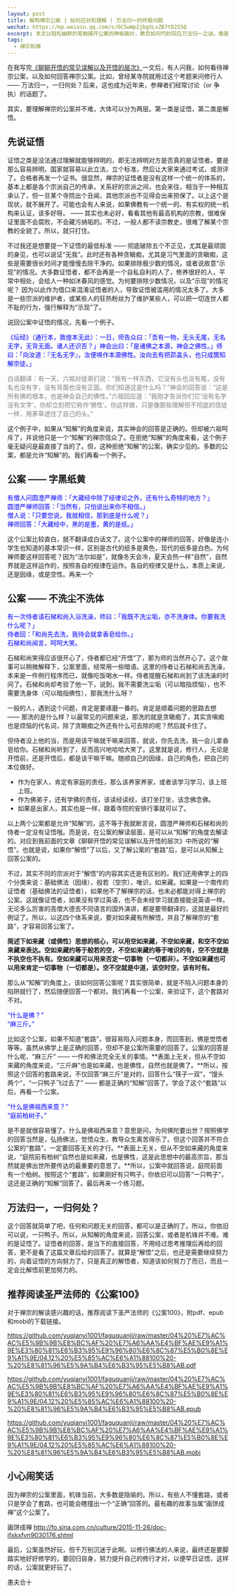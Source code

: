 ```yaml
---
layout: post
title: 解构禅宗公案 | 如何应对和理解 | 万法归一的终极问题
wechat: https://mp.weixin.qq.com/s/OCSwWp2jbgXLxZB7tD2S5Q
excerpt: 本文以轻松幽默的笔触揭开公案的神秘面纱，教您如何巧妙回应万法归一之谜。像是在禅宗世界中漫步，您将发现，即使是最深奥的问题，答案也可能就藏在一只飞过的鸭子里！
tags:
  - 禅宗和禅
---
```


在我写完[《聊聊开悟的常见误解以及开悟的层次》](https://mp.weixin.qq.com/s/k5sIbi25UhmkpccDAv127g)一文后，有人问我，如何看待禅宗公案，以及如何回答禅宗公案。比如，曾经某寺院就用过这个考题来问修行人 —— 万法归一，一归何处？后来，这也成为近年来，参禅者们经常讨论（or 争执）的话题了。

其实，要理解禅宗的公案并不难，大体可以分为两层。第一类是证悟，第二类是解悟。

## 先说证悟

证悟之类是没法通过理解就能够辨明的，即无法辨明对方是否真的是证悟者。要是那么容易辨明，国家就容易以此立法，立个标准，然后让大家来通过考试，或测评了。合格者再发一个证书。很显然，禅宗的证悟者是没有这样一个统一的体系的，基本上都是各个宗派自己的传承，关系好的宗派之间，也会来往，相当于一种相互承认了，但一旦某个寺院出个丑闻，其他宗派也不见得会出来担保了。以上这个是现状，就不展开了。可能也会有人来说，如果佛教有一个统一的、有实权的统一机构来认证，该多好呀。 —— 其实也未必好，看看其他有最高机构的宗教，很难保证里面不会腐败，不会藏污纳垢的。不过，一般人都不读宗教史，很难了解某个宗教的全貌了。所以，就只打住。

不过我还是想要提一下证悟的最低标准 —— 彻底破除五个不正见，尤其是最顽固的身见，也可以说证“无我”。此时还有各种贪瞋痴，尤其是习气里面的贪瞋痴，这些是需要很长时间才能慢慢去除干净的。如果排除极少数的情况，或者说故意“示现”的情况。大多数证悟者，都不会再是一个自私自利的人了，修养很好的人，平常中相处，会给人一种如沐春风的感觉。为何要排除少数情况，以及“示现”的情况呢？ 因为以此作为借口来混淆证悟者的人，导致证悟被滥用的情况太多了。大多是一些宗派的维护者，或某些人的狂热粉丝为了维护某些人，可以把一切连世人都不耻的行为，强行解释为“示现”了。

说回公案中证悟的情况，先看一个例子。

<span style="color:blue">《坛经》（通行本，敦煌本无此）：一日，师告众曰：「吾有一物，无头无尾，无名无字，无背无面。诸人还识否？」神会出曰：「是诸佛之本源，神会之佛性。」师曰：「向汝道：『无名无字』，汝便唤作本源佛性。汝向去有把茆盖头，也只成箇知解宗徒。」

<span style="color:gray">白话翻译：有一天，六祖对徒弟们说：“我有一样东西，它没有头也没有尾，没有名也没有字，没有背面也没有正面。你们知道这是什么吗？”神会的回答说：“这是所有佛的根本，也是神会自己的佛性。”六祖回应道：“我刚才告诉你们它‘没有名字没有文字’，你却立刻把它称作‘佛性’。你这样做，只是像那些理解但不彻底的信徒一样，用茅草遮住了自己的头。”

这个例子中，如果从“知解”的角度来说，其实神会的回答是正确的。但却被六祖呵斥了，并说他只是一个“知解”的禅宗信众了。在拒绝“知解”的角度来看，这个例子毫无疑问是最直接了当的了。但，这种拒绝“知解”的公案，确实少见的。多数的公案，都是允许“知解”的。我们再看一个例子。

## 公案 —— 字黑纸黄

<span style="color:blue">有僧人问圆澄严禅师：「大藏经中除了经律论之外，还有什么奇特的地方？」<br/>
<span style="color:blue">圆澄严禅师回答：「当然有，只怕说出来你不相信。」<br/>
<span style="color:blue">僧人说：「只要您说，我就相信，那到底是什么呢？」<br/>
<span style="color:blue">禅师回答：「大藏经中，黑的是墨，黄的是纸。」

这个公案比较直白，就不翻译成白话文了。这个公案中的禅师的回答，好像是连小学生也知道的基本常识一样，区别是古代的纸多是黄色，现代的纸多是白色。为何禅师要这样回答呢？因为“法尔如是”，就像冬天会冷，夏天会热一样“自然”，自然界就是这样运作的，按照各自的规律在运作。各自的规律又是什么，本质上来说，还是因缘，或是空性。再来一个

## 公案 —— 不洗尘不洗体

<span style="color:blue">有一次侍者请石梯和尚入浴洗澡，师曰：「我既不洗尘垢，亦不洗身体。你要我洗什么呢？」<br/>
<span style="color:blue">侍者回：「和尚先去洗，我待会就拿香皂给你。」<br/>
石梯和尚闻言，呵呵大笑。

石梯和尚笑得应该很开心了，侍者都已经“开悟”了，那为师的当然开心了。这个故事可以稍微解释下，公案里面，经常用一些暗语。这里的侍者让石梯和尚去洗澡，本来是一件例行程序而已，就像吃饭喝水一样。侍者提醒石梯和尚到了该洗澡的时间了。石梯和尚却考验了他一下，说到，我不需要洗尘垢（可以暗指烦恼），也不需要洗身体（可以暗指佛性），那我洗什么呀？

一般的人，遇到这个问题，肯定是要琢磨一番的。肯定是顺着问题的思路去想 —— 那洗的是什么样？以最常见的问题来说，那洗的就是贪瞋痴了，其实贪嗔痴也是烦恼的代名词，除了贪瞋痴之外还有什么可去除的呢？然后就卡住了。

但侍者没上他的当，而是用该干嘛就干嘛来回答，就说，你先去洗，我一会儿拿香皂给你。石梯和尚听到了，反而高兴地哈哈大笑了。这里就是说，修行人，无论是开悟前，还是开悟后，都是该干嘛干嘛。随顺自己的因缘，自己的角色，把自己的本位做好。

* 作为在家人，肯定有家庭的责任，那么该养家养家，或者该学习学习，该上班上班。
* 作为佛弟子，还有学佛的责任，该读经读经，该打坐打坐，该念佛念佛。
* 如果是出家人，其实也是一样，跟着寺院的安排行事就可以了。

以上两个公案都是允许“知解”的，这不等于我就断言说，圆澄严禅师和石梯和尚的侍者一定没有证悟哦。而是说，在公案的解读层面，是可以从“知解”的角度去解读的。对应到我前面的文章《聊聊开悟的常见误解以及开悟的层次》中所说的“解悟”。也就是说，如果你“解悟”了以后，又了解公案的“套路”后，是可以从知解上回答公案的。

不过，其实不同的宗派对于“解悟”的内容其实还是有区别的，我们还用佛学上的四个分类来说：基础佛法（因缘），般若（空宗），唯识，如来藏。如果是一个南传的证悟者（基础佛法的证悟者），如果他不了解禅宗的话，也未必都能对得上禅宗的公案。这就像证悟者，如果没有学过英语，也不会未经学习就直接能说英语一样。无论多么厉害的高僧大德去不同语言的国外演讲，都是要带翻译的，这就是最好的例证了。所以，以这四个体系来说，要对如来藏有所解悟，并且了解禅宗的“套路”，才容易回答公案了。

**简述下如来藏（或佛性）思想的核心，可以用空如来藏，不空如来藏，和空不空如来藏来表达。空如来藏约等于般若的空，不空如来藏约等于唯识的有，空不空就是不执空也不执有。空如来藏可以用来否定一切事物（一切都非）。不空如来藏也可以用来肯定一切事物（一切都是）。空不空就是中道，该空时空，该有时有。**

那么从“知解”的角度上，该如何回答公案呢？其实很简单，就是不陷入问题本身的陷阱就行了，然后随便回答一个都对。我们再看一个公案，来验证下，这个套路对不对。

<span style="color:blue">“什么是佛？”<br/>
“麻三斤。”

比如这个公案，如果不知道“套路”，很容易陷入问题本身，而回答到，佛是觉悟者等等。虽然从佛学上是正确的回答，但却不是公案所需要的回答了。公案的回答是什么呢，“麻三斤” —— 一件和佛法完全无关的事情。**表面上无关，但从不空如来藏的角度来说，“三斤麻”也是如来藏，也是佛性，自然也就是佛了。**所以，按照这个回答的套路来说，不仅回答“麻三斤”是对的，回答什么“筷子一双”，“馒头两个”，“一只鸭子飞过去了” —— 都是正确的“知解”回答了。学会了这个“套路”以后，再看一个公案。

<span style="color:blue">“什么是佛祖西来意？”<br/>
“庭前柏树子。”

是不是就很容易懂了。什么是佛祖西来意？意思是问，为何佛陀要出世？按照佛学的回答当然是，弘扬佛法，觉悟众生，教导众生离苦得乐了。但这个回答并不符合公案的“套路”，一定要回答无关的才行。**表面上无关，但从不空如来藏的角度来说，“庭院前有柏树”自然也是如来藏，也是佛性，这是此思想中的最高宗旨，那当然就是佛出世所要传达的最重要的意思了。**所以，公案中就回答说，庭院前面有一个柏树。按照这个“套路”，如果刚好有只鸭子，你依旧可以回答“一只鸭子”，这还是正确的“知解”回答了。最后再来一个练习题。

## 万法归一，一归何处？

这个回答就简单了吧，任何和问题无关的回答，都可以是正确的了。所以，你依旧可以说，一只鸭子。所以，从知解的角度来说，回答公案，或者是机锋并不难。难的是证悟了。证悟者的回答，是当下的直接回答，不用经过思考推理后再给的回答，更不是看了这篇文章后给的回答了。就算是“解悟”之后，也还是需要继续努力的，向着证悟的方向努力了，只是真正的解悟者，知道该如何努力了而已，而且一定会比解悟前更加努力的。

## 推荐阅读圣严法师的《公案100》

对于禅宗的解读感兴趣的话，推荐阅读下圣严法师的《公案100》，附pdf、epub和mobi的下载链接。

https://github.com/yuqianyi1001/faguquanji/raw/master/04%20%E7%AC%AC%E5%9B%9B%E8%BC%AF%20%E7%A6%AA%E4%BF%AE%E9%A1%9E%E3%80%81%E6%B3%95%E9%96%80%E6%8C%87%E5%B0%8E%E9%A1%9E/04.12%20%E5%85%AC%E6%A1%88100%20-%20%E8%81%96%E5%9A%B4%E6%B3%95%E5%B8%AB.pdf

https://github.com/yuqianyi1001/faguquanji/raw/master/04%20%E7%AC%AC%E5%9B%9B%E8%BC%AF%20%E7%A6%AA%E4%BF%AE%E9%A1%9E%E3%80%81%E6%B3%95%E9%96%80%E6%8C%87%E5%B0%8E%E9%A1%9E/04.12%20%E5%85%AC%E6%A1%88100%20-%20%E8%81%96%E5%9A%B4%E6%B3%95%E5%B8%AB.epub

https://github.com/yuqianyi1001/faguquanji/raw/master/04%20%E7%AC%AC%E5%9B%9B%E8%BC%AF%20%E7%A6%AA%E4%BF%AE%E9%A1%9E%E3%80%81%E6%B3%95%E9%96%80%E6%8C%87%E5%B0%8E%E9%A1%9E/04.12%20%E5%85%AC%E6%A1%88100%20-%20%E8%81%96%E5%9A%B4%E6%B3%95%E5%B8%AB.mobi

## 小心闹笑话

因为禅宗的公案里面，机锋当前，大多数是隐喻的。所以，有些人不懂套路，或者只是学会了套路，也可能会瞎撞出一个“正确”回答的。最有趣的故事当属“画饼成禅”这个公案了。

画饼成禅 http://fo.sina.com.cn/culture/2015-11-26/doc-ifxkxfvn9030176.shtml

最后，公案虽然好玩，但千万别沉迷于此啊。以修行佛法的人来说，最终还是要脚踏实地好好修学的，要回归自身，努力提升自己的修行才对，以便早日证悟，这样的话，公案就更好玩了。

愚夫合十

